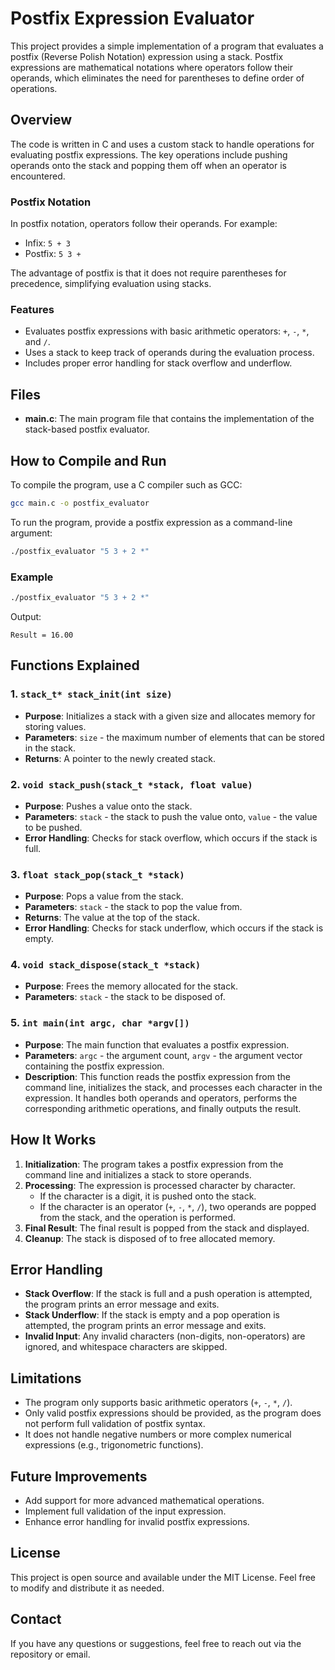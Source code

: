 # Postfix Expression Evaluator

This project provides a simple implementation of a program that evaluates a postfix (Reverse Polish Notation) expression using a stack. Postfix expressions are mathematical notations where operators follow their operands, which eliminates the need for parentheses to define order of operations.

## Overview

The code is written in C and uses a custom stack to handle operations for evaluating postfix expressions. The key operations include pushing operands onto the stack and popping them off when an operator is encountered.

### Postfix Notation

In postfix notation, operators follow their operands. For example:

- Infix: `5 + 3`
- Postfix: `5 3 +`

The advantage of postfix is that it does not require parentheses for precedence, simplifying evaluation using stacks.

### Features

- Evaluates postfix expressions with basic arithmetic operators: `+`, `-`, `*`, and `/`.
- Uses a stack to keep track of operands during the evaluation process.
- Includes proper error handling for stack overflow and underflow.

## Files

- **main.c**: The main program file that contains the implementation of the stack-based postfix evaluator.

## How to Compile and Run

To compile the program, use a C compiler such as GCC:

```sh
gcc main.c -o postfix_evaluator
```

To run the program, provide a postfix expression as a command-line argument:

```sh
./postfix_evaluator "5 3 + 2 *"
```

### Example

```sh
./postfix_evaluator "5 3 + 2 *"
```

Output:

```
Result = 16.00
```

## Functions Explained

### 1. `stack_t* stack_init(int size)`

- **Purpose**: Initializes a stack with a given size and allocates memory for storing values.
- **Parameters**: `size` - the maximum number of elements that can be stored in the stack.
- **Returns**: A pointer to the newly created stack.

### 2. `void stack_push(stack_t *stack, float value)`

- **Purpose**: Pushes a value onto the stack.
- **Parameters**: `stack` - the stack to push the value onto, `value` - the value to be pushed.
- **Error Handling**: Checks for stack overflow, which occurs if the stack is full.

### 3. `float stack_pop(stack_t *stack)`

- **Purpose**: Pops a value from the stack.
- **Parameters**: `stack` - the stack to pop the value from.
- **Returns**: The value at the top of the stack.
- **Error Handling**: Checks for stack underflow, which occurs if the stack is empty.

### 4. `void stack_dispose(stack_t *stack)`

- **Purpose**: Frees the memory allocated for the stack.
- **Parameters**: `stack` - the stack to be disposed of.

### 5. `int main(int argc, char *argv[])`

- **Purpose**: The main function that evaluates a postfix expression.
- **Parameters**: `argc` - the argument count, `argv` - the argument vector containing the postfix expression.
- **Description**: This function reads the postfix expression from the command line, initializes the stack, and processes each character in the expression. It handles both operands and operators, performs the corresponding arithmetic operations, and finally outputs the result.

## How It Works

1. **Initialization**: The program takes a postfix expression from the command line and initializes a stack to store operands.
2. **Processing**: The expression is processed character by character.
   - If the character is a digit, it is pushed onto the stack.
   - If the character is an operator (`+`, `-`, `*`, `/`), two operands are popped from the stack, and the operation is performed.
3. **Final Result**: The final result is popped from the stack and displayed.
4. **Cleanup**: The stack is disposed of to free allocated memory.

## Error Handling

- **Stack Overflow**: If the stack is full and a push operation is attempted, the program prints an error message and exits.
- **Stack Underflow**: If the stack is empty and a pop operation is attempted, the program prints an error message and exits.
- **Invalid Input**: Any invalid characters (non-digits, non-operators) are ignored, and whitespace characters are skipped.

## Limitations

- The program only supports basic arithmetic operators (`+`, `-`, `*`, `/`).
- Only valid postfix expressions should be provided, as the program does not perform full validation of postfix syntax.
- It does not handle negative numbers or more complex numerical expressions (e.g., trigonometric functions).

## Future Improvements

- Add support for more advanced mathematical operations.
- Implement full validation of the input expression.
- Enhance error handling for invalid postfix expressions.

## License

This project is open source and available under the MIT License. Feel free to modify and distribute it as needed.

## Contact

If you have any questions or suggestions, feel free to reach out via the repository or email.

